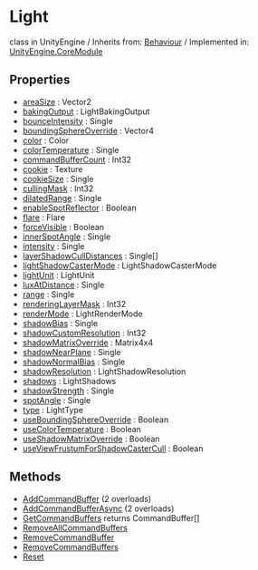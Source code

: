 # Light
class in UnityEngine
 / Inherits from: <a href="https://docs.unity3d.com/6000.0/Documentation/ScriptReference/Behaviour.html" target="_blank">Behaviour</a> / Implemented in: <a href="https://docs.unity3d.com/6000.0/Documentation/ScriptReference/UnityEngine.CoreModule.html" target="_blank">UnityEngine.CoreModule</a>
## Properties
- <a href="https://docs.unity3d.com/6000.0/Documentation/ScriptReference/Light-areaSize.html" target="_blank">areaSize</a> : Vector2
- <a href="https://docs.unity3d.com/6000.0/Documentation/ScriptReference/Light-bakingOutput.html" target="_blank">bakingOutput</a> : LightBakingOutput
- <a href="https://docs.unity3d.com/6000.0/Documentation/ScriptReference/Light-bounceIntensity.html" target="_blank">bounceIntensity</a> : Single
- <a href="https://docs.unity3d.com/6000.0/Documentation/ScriptReference/Light-boundingSphereOverride.html" target="_blank">boundingSphereOverride</a> : Vector4
- <a href="https://docs.unity3d.com/6000.0/Documentation/ScriptReference/Light-color.html" target="_blank">color</a> : Color
- <a href="https://docs.unity3d.com/6000.0/Documentation/ScriptReference/Light-colorTemperature.html" target="_blank">colorTemperature</a> : Single
- <a href="https://docs.unity3d.com/6000.0/Documentation/ScriptReference/Light-commandBufferCount.html" target="_blank">commandBufferCount</a> : Int32
- <a href="https://docs.unity3d.com/6000.0/Documentation/ScriptReference/Light-cookie.html" target="_blank">cookie</a> : Texture
- <a href="https://docs.unity3d.com/6000.0/Documentation/ScriptReference/Light-cookieSize.html" target="_blank">cookieSize</a> : Single
- <a href="https://docs.unity3d.com/6000.0/Documentation/ScriptReference/Light-cullingMask.html" target="_blank">cullingMask</a> : Int32
- <a href="https://docs.unity3d.com/6000.0/Documentation/ScriptReference/Light-dilatedRange.html" target="_blank">dilatedRange</a> : Single
- <a href="https://docs.unity3d.com/6000.0/Documentation/ScriptReference/Light-enableSpotReflector.html" target="_blank">enableSpotReflector</a> : Boolean
- <a href="https://docs.unity3d.com/6000.0/Documentation/ScriptReference/Light-flare.html" target="_blank">flare</a> : Flare
- <a href="https://docs.unity3d.com/6000.0/Documentation/ScriptReference/Light-forceVisible.html" target="_blank">forceVisible</a> : Boolean
- <a href="https://docs.unity3d.com/6000.0/Documentation/ScriptReference/Light-innerSpotAngle.html" target="_blank">innerSpotAngle</a> : Single
- <a href="https://docs.unity3d.com/6000.0/Documentation/ScriptReference/Light-intensity.html" target="_blank">intensity</a> : Single
- <a href="https://docs.unity3d.com/6000.0/Documentation/ScriptReference/Light-layerShadowCullDistances.html" target="_blank">layerShadowCullDistances</a> : Single[]
- <a href="https://docs.unity3d.com/6000.0/Documentation/ScriptReference/Light-lightShadowCasterMode.html" target="_blank">lightShadowCasterMode</a> : LightShadowCasterMode
- <a href="https://docs.unity3d.com/6000.0/Documentation/ScriptReference/Light-lightUnit.html" target="_blank">lightUnit</a> : LightUnit
- <a href="https://docs.unity3d.com/6000.0/Documentation/ScriptReference/Light-luxAtDistance.html" target="_blank">luxAtDistance</a> : Single
- <a href="https://docs.unity3d.com/6000.0/Documentation/ScriptReference/Light-range.html" target="_blank">range</a> : Single
- <a href="https://docs.unity3d.com/6000.0/Documentation/ScriptReference/Light-renderingLayerMask.html" target="_blank">renderingLayerMask</a> : Int32
- <a href="https://docs.unity3d.com/6000.0/Documentation/ScriptReference/Light-renderMode.html" target="_blank">renderMode</a> : LightRenderMode
- <a href="https://docs.unity3d.com/6000.0/Documentation/ScriptReference/Light-shadowBias.html" target="_blank">shadowBias</a> : Single
- <a href="https://docs.unity3d.com/6000.0/Documentation/ScriptReference/Light-shadowCustomResolution.html" target="_blank">shadowCustomResolution</a> : Int32
- <a href="https://docs.unity3d.com/6000.0/Documentation/ScriptReference/Light-shadowMatrixOverride.html" target="_blank">shadowMatrixOverride</a> : Matrix4x4
- <a href="https://docs.unity3d.com/6000.0/Documentation/ScriptReference/Light-shadowNearPlane.html" target="_blank">shadowNearPlane</a> : Single
- <a href="https://docs.unity3d.com/6000.0/Documentation/ScriptReference/Light-shadowNormalBias.html" target="_blank">shadowNormalBias</a> : Single
- <a href="https://docs.unity3d.com/6000.0/Documentation/ScriptReference/Light-shadowResolution.html" target="_blank">shadowResolution</a> : LightShadowResolution
- <a href="https://docs.unity3d.com/6000.0/Documentation/ScriptReference/Light-shadows.html" target="_blank">shadows</a> : LightShadows
- <a href="https://docs.unity3d.com/6000.0/Documentation/ScriptReference/Light-shadowStrength.html" target="_blank">shadowStrength</a> : Single
- <a href="https://docs.unity3d.com/6000.0/Documentation/ScriptReference/Light-spotAngle.html" target="_blank">spotAngle</a> : Single
- <a href="https://docs.unity3d.com/6000.0/Documentation/ScriptReference/Light-type.html" target="_blank">type</a> : LightType
- <a href="https://docs.unity3d.com/6000.0/Documentation/ScriptReference/Light-useBoundingSphereOverride.html" target="_blank">useBoundingSphereOverride</a> : Boolean
- <a href="https://docs.unity3d.com/6000.0/Documentation/ScriptReference/Light-useColorTemperature.html" target="_blank">useColorTemperature</a> : Boolean
- <a href="https://docs.unity3d.com/6000.0/Documentation/ScriptReference/Light-useShadowMatrixOverride.html" target="_blank">useShadowMatrixOverride</a> : Boolean
- <a href="https://docs.unity3d.com/6000.0/Documentation/ScriptReference/Light-useViewFrustumForShadowCasterCull.html" target="_blank">useViewFrustumForShadowCasterCull</a> : Boolean
## Methods
- <a href="https://docs.unity3d.com/6000.0/Documentation/ScriptReference/Light.AddCommandBuffer.html" target="_blank">AddCommandBuffer</a> (2 overloads)
- <a href="https://docs.unity3d.com/6000.0/Documentation/ScriptReference/Light.AddCommandBufferAsync.html" target="_blank">AddCommandBufferAsync</a> (2 overloads)
- <a href="https://docs.unity3d.com/6000.0/Documentation/ScriptReference/Light.GetCommandBuffers.html" target="_blank">GetCommandBuffers</a> returns CommandBuffer[]
- <a href="https://docs.unity3d.com/6000.0/Documentation/ScriptReference/Light.RemoveAllCommandBuffers.html" target="_blank">RemoveAllCommandBuffers</a>
- <a href="https://docs.unity3d.com/6000.0/Documentation/ScriptReference/Light.RemoveCommandBuffer.html" target="_blank">RemoveCommandBuffer</a>
- <a href="https://docs.unity3d.com/6000.0/Documentation/ScriptReference/Light.RemoveCommandBuffers.html" target="_blank">RemoveCommandBuffers</a>
- <a href="https://docs.unity3d.com/6000.0/Documentation/ScriptReference/Light.Reset.html" target="_blank">Reset</a>
